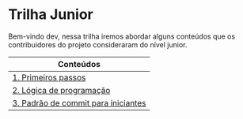 # Trilha Junior

Bem-vindo dev, nessa trilha iremos abordar alguns conteúdos que os contribuidores do projeto consideraram do nível junior.

| Conteúdos                                                                                             |
| ----------------------------------------------------------------------------------------------------- |
| [1. Primeiros passos](1.%20Primeiros%20passos/README.md)                                              |
| [2. Lógica de programação](2.%20Lógica%20de%20programação/README.md)                                  |
| [3. Padrão de commit para iniciantes](4.%20Git/Padrão%20de%20commit%20para%20iniciantes/README.md)    |
